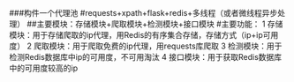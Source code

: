 ###构件一个代理池
#requests+xpath+flask+redis+多线程（或者微线程异步处理）
##主要模块：存储模块+爬取模块+检测模块+接口模块
#主要功能：
1 存储模块：用于存储爬取的ip代理，用Redis的有序集合存储，存储方式（ip+ip可用度）
2 爬取模块：用于爬取免费的ip代理，用requests库爬取
3 检测模块：用于检测Redis数据库中ip的可用度，不可用淘汰
4 接口模块：用于获取Redis数据库中的可用度较高的ip

